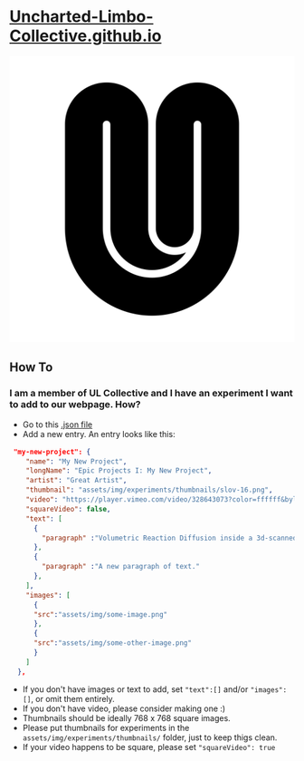 # [Uncharted-Limbo-Collective.github.io](https://uncharted-limbo-collective.github.io/)
![](assets/img/Official%20Logo%2002_main_logo.svg)

## How To

### I am a member of UL Collective and I have an experiment I want to add to our webpage. How?
* Go to this [.json file](https://github.com/Uncharted-Limbo-Collective/Uncharted-Limbo-Collective.github.io/blob/main/assets/experiment-list.json)
* Add a new entry. An entry looks like this:
```json
 "my-new-project": {
    "name": "My New Project",
    "longName": "Epic Projects I: My New Project",
    "artist": "Great Artist",
    "thumbnail": "assets/img/experiments/thumbnails/slov-16.png",
    "video": "https://player.vimeo.com/video/328643073?color=ffffff&byline=0&portrait=0",
    "squareVideo": false,
    "text": [
      {
        "paragraph" :"Volumetric Reaction Diffusion inside a 3d-scanned model of a miniature lion."
      },
      {
        "paragraph" :"A new paragraph of text."
      },
    ],
    "images": [
      {
      "src":"assets/img/some-image.png"
      },
      {
      "src":"assets/img/some-other-image.png"
      }
    ]
  },

```
* If you don't have images or text to add, set `"text":[]` and/or `"images":[]`, or omit them entirely.
* If you don't have video, please consider making one :) 
* Thumbnails should be ideally 768 x 768 square images.
* Please put thumbnails for experiments in the `assets/img/experiments/thumbnails/` folder, just to keep thigs clean.
* If your video happens to be square, please set `"squareVideo": true`

